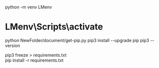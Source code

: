 
python -m venv LMenv
# LMenv\Scripts\activate
python NewFolder/document/get-pip.py
pip3 install --upgrade pip
pip3 --version

pip3 freeze > requirements.txt  
pip install -r requirements.txt

